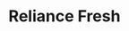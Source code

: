 ---
title: "Reliance Fresh"
url: /chennai/reliance-fresh-mount-medavakkam-road/
shop: Supermarkt
---